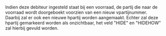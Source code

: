Indien deze debiteur ingesteld staat bij een voorraad, de partij die naar de voorraad wordt doorgeboekt voorzien van een nieuw vpartijnummer. Daarbij zal er ook een nieuwe hpartij worden aangemaakt. Echter zal deze hpartij gemarkeerd worden als onzichtbaar, het veld "HIDE" en "HIDEHOW" zal hierbij gevuld worden.